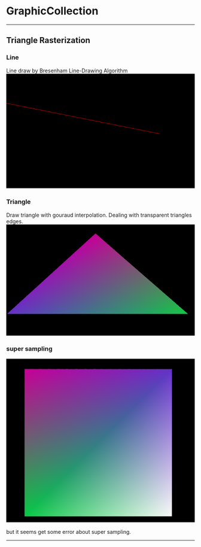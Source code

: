 # GraphicCollection

---

## Triangle Rasterization

### Line

Line draw by Bresenham Line-Drawing Algorithm
![line](image/Line.PNG)

### Triangle
Draw triangle with gouraud interpolation. Dealing with  transparent  triangles edges.
![trangle](image/Triangle.PNG)

### super sampling
![samping](image/SuperSampling.PNG)

but it seems get some error about super sampling.

---